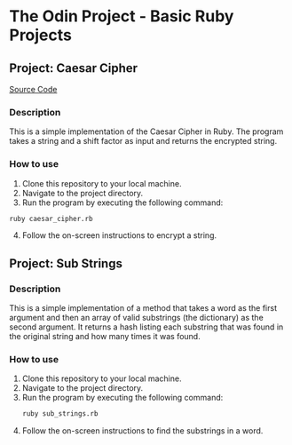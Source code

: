 # The Odin Project - Basic Ruby Projects

## Project: Caesar Cipher

[Source Code](caesar_cipher/)

### Description
This is a simple implementation of the Caesar Cipher in Ruby. The program takes
a string and a shift factor as input and returns the encrypted string.

### How to use
1. Clone this repository to your local machine.
2. Navigate to the project directory.
3. Run the program by executing the following command:
```bash
ruby caesar_cipher.rb
```
4. Follow the on-screen instructions to encrypt a string.

## Project: Sub Strings

### Description

This is a simple implementation of a method that takes a word as the first
argument and then an array of valid substrings (the dictionary) as the second
argument. It returns a hash listing each substring that was found in the original
string and how many times it was found.

### How to use
1. Clone this repository to your local machine.
2. Navigate to the project directory.
3. Run the program by executing the following command:
    ```bash
    ruby sub_strings.rb
    ```
4. Follow the on-screen instructions to find the substrings in a word.
